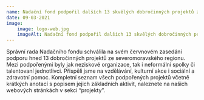 ```yaml
---
name: Nadační fond podpořil dalších 13 skvělých dobročinných projektů ze severomoravského regionu!
date: 09-03-2021
image:
    image: logo-web.jpg
    imageAlt: Nadační fond podpořil dalších 13 skvělých dobročinných projektů ze severomoravského regionu!
---
```

Správní rada Nadačního fondu schválila na svém červnovém zasedání podporu hned 13 dobročinných projektů ze severomoravského regionu. Mezi podpořenými byly jak neziskové organizace, tak i neformální spolky či talentovaní jednotlivci. Přispěli jsme na vzdělávání, kulturní akce i sociální a zdravotní pomoc. Kompletní seznam všech podpořených projektů včetně krátkých anotací s popisem jejich základních aktivit, naleznete na našich webových stránkách v sekci &#8220;projekty&#8221;.
